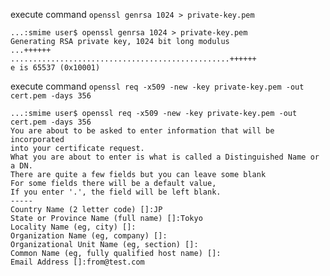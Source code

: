 execute command `openssl genrsa 1024 > private-key.pem`

```
...:smime user$ openssl genrsa 1024 > private-key.pem
Generating RSA private key, 1024 bit long modulus
...++++++
.................................................++++++
e is 65537 (0x10001)
```

execute command `openssl req -x509 -new -key private-key.pem -out cert.pem -days 356`

```
...:smime user$ openssl req -x509 -new -key private-key.pem -out cert.pem -days 356
You are about to be asked to enter information that will be incorporated
into your certificate request.
What you are about to enter is what is called a Distinguished Name or a DN.
There are quite a few fields but you can leave some blank
For some fields there will be a default value,
If you enter '.', the field will be left blank.
-----
Country Name (2 letter code) []:JP
State or Province Name (full name) []:Tokyo
Locality Name (eg, city) []:
Organization Name (eg, company) []:
Organizational Unit Name (eg, section) []:
Common Name (eg, fully qualified host name) []:
Email Address []:from@test.com
```
